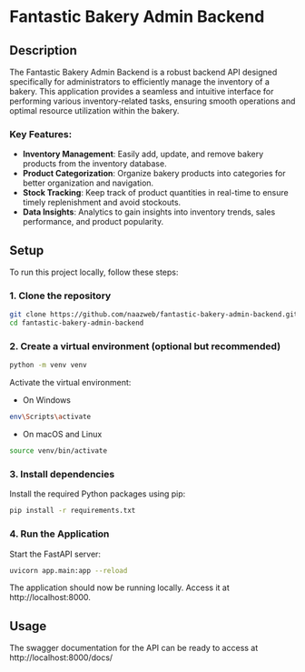 # Fantastic Bakery Admin Backend

## Description

The Fantastic Bakery Admin Backend is a robust backend API designed specifically for administrators to efficiently manage the inventory of a bakery. This application provides a seamless and intuitive interface for performing various inventory-related tasks, ensuring smooth operations and optimal resource utilization within the bakery.

### Key Features:

-   **Inventory Management**: Easily add, update, and remove bakery products from the inventory database.
-   **Product Categorization**: Organize bakery products into categories for better organization and navigation.
-   **Stock Tracking**: Keep track of product quantities in real-time to ensure timely replenishment and avoid stockouts.
-   **Data Insights**: Analytics to gain insights into inventory trends, sales performance, and product popularity.

## Setup

To run this project locally, follow these steps:

### 1. Clone the repository

```bash
git clone https://github.com/naazweb/fantastic-bakery-admin-backend.git
cd fantastic-bakery-admin-backend
```

### 2. Create a virtual environment (optional but recommended)

```bash
python -m venv venv
```

Activate the virtual environment:

-   On Windows

```bash
env\Scripts\activate
```

-   On macOS and Linux

```bash
source venv/bin/activate
```

### 3. Install dependencies

Install the required Python packages using pip:

```bash
pip install -r requirements.txt
```

### 4. Run the Application

Start the FastAPI server:

```bash
uvicorn app.main:app --reload
```

The application should now be running locally. Access it at http://localhost:8000.

## Usage

The swagger documentation for the API can be ready to access at http://localhost:8000/docs/
